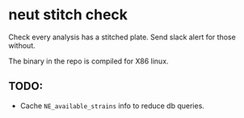 # neut stitch check

Check every analysis has a stitched plate. Send slack alert for those without.

The binary in the repo is compiled for X86 linux.

## TODO:
- Cache `NE_available_strains` info to reduce db queries.
